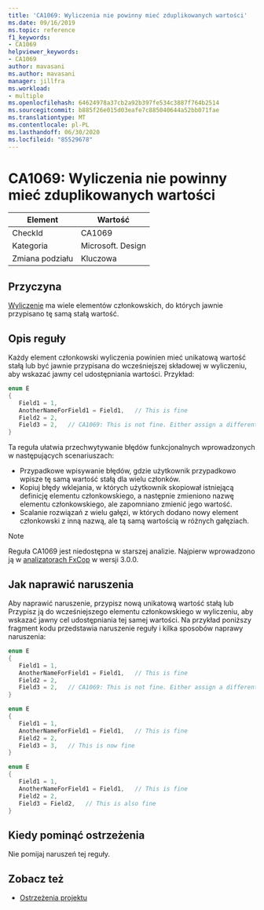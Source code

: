 ```yaml
---
title: 'CA1069: Wyliczenia nie powinny mieć zduplikowanych wartości'
ms.date: 09/16/2019
ms.topic: reference
f1_keywords:
- CA1069
helpviewer_keywords:
- CA1069
author: mavasani
ms.author: mavasani
manager: jillfra
ms.workload:
- multiple
ms.openlocfilehash: 64624978a37cb2a92b397fe534c3887f764b2514
ms.sourcegitcommit: b885f26e015d03eafe7c885040644a52bb071fae
ms.translationtype: MT
ms.contentlocale: pl-PL
ms.lasthandoff: 06/30/2020
ms.locfileid: "85529678"
---
```

# <a name="ca1069-enums-should-not-have-duplicate-values"></a>CA1069: Wyliczenia nie powinny mieć zduplikowanych wartości

|Element|Wartość|
|-|-|
|CheckId|CA1069|
|Kategoria|Microsoft. Design|
|Zmiana podziału|Kluczowa|

## <a name="cause"></a>Przyczyna

[Wyliczenie](/dotnet/csharp/language-reference/builtin-types/enum) ma wiele elementów członkowskich, do których jawnie przypisano tę samą stałą wartość.

## <a name="rule-description"></a>Opis reguły

Każdy element członkowski wyliczenia powinien mieć unikatową wartość stałą lub być jawnie przypisana do wcześniejszej składowej w wyliczeniu, aby wskazać jawny cel udostępniania wartości. Przykład:

```csharp
enum E
{
   Field1 = 1,
   AnotherNameForField1 = Field1,   // This is fine
   Field2 = 2,
   Field3 = 2,   // CA1069: This is not fine. Either assign a different constant value or 'Field2' to indicate explicit intent of sharing value.
}
```

Ta reguła ułatwia przechwytywanie błędów funkcjonalnych wprowadzonych w następujących scenariuszach:
- Przypadkowe wpisywanie błędów, gdzie użytkownik przypadkowo wpisze tę samą wartość stałą dla wielu członków.
- Kopiuj błędy wklejania, w których użytkownik skopiował istniejącą definicję elementu członkowskiego, a następnie zmieniono nazwę elementu członkowskiego, ale zapomniano zmienić jego wartość.
- Scalanie rozwiązań z wielu gałęzi, w których dodano nowy element członkowski z inną nazwą, ale tą samą wartością w różnych gałęziach.

> [!NOTE]
> Reguła CA1069 jest niedostępna w starszej analizie. Najpierw wprowadzono ją w [analizatorach FxCop](https://www.nuget.org/packages/Microsoft.CodeAnalysis.FxCopAnalyzers) w wersji 3.0.0.

## <a name="how-to-fix-violations"></a>Jak naprawić naruszenia

Aby naprawić naruszenie, przypisz nową unikatową wartość stałą lub Przypisz ją do wcześniejszego elementu członkowskiego w wyliczeniu, aby wskazać jawny cel udostępniania tej samej wartości. Na przykład poniższy fragment kodu przedstawia naruszenie reguły i kilka sposobów naprawy naruszenia:

```csharp
enum E
{
   Field1 = 1,
   AnotherNameForField1 = Field1,   // This is fine
   Field2 = 2,
   Field3 = 2,   // CA1069: This is not fine. Either assign a different constant value or 'Field2' to indicate explicit intent of sharing value.
}
```

```csharp
enum E
{
   Field1 = 1,
   AnotherNameForField1 = Field1,   // This is fine
   Field2 = 2,
   Field3 = 3,   // This is now fine
}
```

```csharp
enum E
{
   Field1 = 1,
   AnotherNameForField1 = Field1,   // This is fine
   Field2 = 2,
   Field3 = Field2,   // This is also fine
}
```

## <a name="when-to-suppress-warnings"></a>Kiedy pominąć ostrzeżenia

Nie pomijaj naruszeń tej reguły.

## <a name="see-also"></a>Zobacz też

- [Ostrzeżenia projektu](design-warnings.md)
